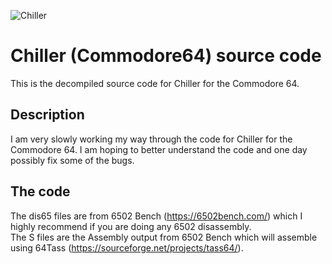 ![Chiller](https://pbs.twimg.com/media/FgLOuFbWAAA0FHE?format=jpg&name=4096x4096)
# Chiller (Commodore64) source code
This is the decompiled source code for Chiller for the Commodore 64. 

## Description
I am very slowly working my way through the code for Chiller for the Commodore 64. I am hoping to better understand the code and one day possibly fix some of the bugs.

## The code

The dis65 files are from 6502 Bench (https://6502bench.com/) which I highly recommend if you are doing any 6502 disassembly.<br>
The S files are the Assembly output from 6502 Bench which will assemble using 64Tass (https://sourceforge.net/projects/tass64/).








  




  


